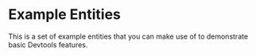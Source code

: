 # Example Entities

This is a set of example entities that you can make use of to demonstrate basic
Devtools features.
